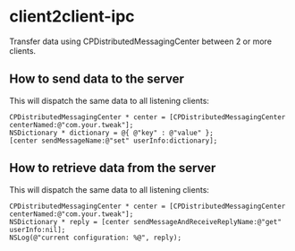 # client2client-ipc
Transfer data using CPDistributedMessagingCenter between 2 or more clients.


## How to send data to the server

This will dispatch the same data to all listening clients:

```objc
CPDistributedMessagingCenter * center = [CPDistributedMessagingCenter centerNamed:@"com.your.tweak"];
NSDictionary * dictionary = @{ @"key" : @"value" };
[center sendMessageName:@"set" userInfo:dictionary];
```

## How to retrieve data from the server

This will dispatch the same data to all listening clients:

```objc
CPDistributedMessagingCenter * center = [CPDistributedMessagingCenter centerNamed:@"com.your.tweak"];
NSDictionary * reply = [center sendMessageAndReceiveReplyName:@"get" userInfo:nil];
NSLog(@"current configuration: %@", reply);
```
